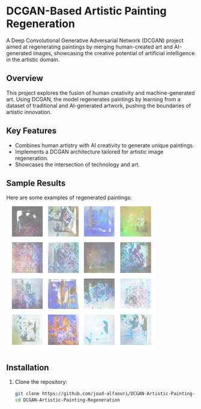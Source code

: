 # DCGAN-Based Artistic Painting Regeneration  

A Deep Convolutional Generative Adversarial Network (DCGAN) project aimed at regenerating paintings by merging human-created art and AI-generated images, showcasing the creative potential of artificial intelligence in the artistic domain.  

## Overview  
This project explores the fusion of human creativity and machine-generated art. Using DCGAN, the model regenerates paintings by learning from a dataset of traditional and AI-generated artwork, pushing the boundaries of artistic innovation.  

## Key Features  
- Combines human artistry with AI creativity to generate unique paintings.  
- Implements a DCGAN architecture tailored for artistic image regeneration.  
- Showcases the intersection of technology and art.  

## Sample Results  
Here are some examples of regenerated paintings:  
![Sample Output](generated_images/generated_image_epoch_200.png)  

## Installation  
1. Clone the repository:  
   ```bash  
   git clone https://github.com/joud-alfaouri/DCGAN-Artistic-Painting-Regeneration.git  
   cd DCGAN-Artistic-Painting-Regeneration  
